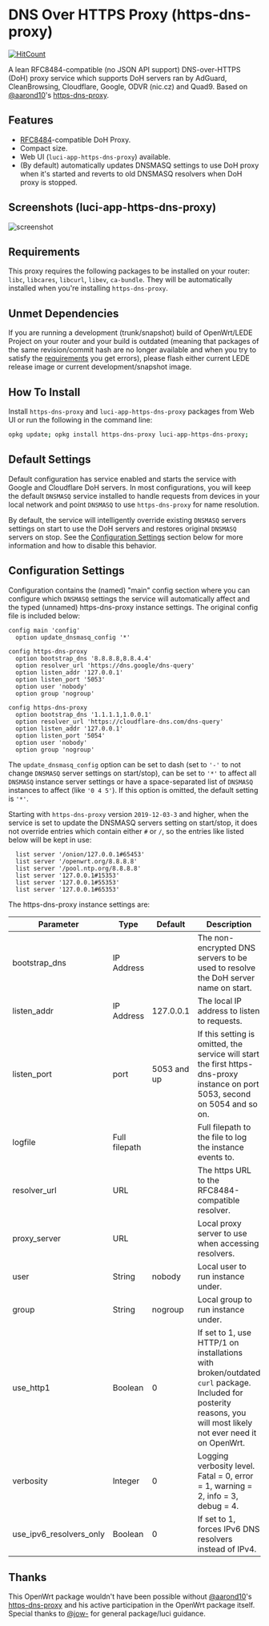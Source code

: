 <!-- markdownlint-disable MD013 -->

# DNS Over HTTPS Proxy (https-dns-proxy)

[![HitCount](http://hits.dwyl.com/stangri/docs.openwrt.melmac.net/https-dns-proxy.svg)](http://hits.dwyl.com/stangri/docs.openwrt.melmac.net/https-dns-proxy)

A lean RFC8484-compatible (no JSON API support) DNS-over-HTTPS (DoH) proxy service which supports DoH servers ran by AdGuard, CleanBrowsing, Cloudflare, Google, ODVR (nic.cz) and Quad9. Based on [@aarond10](https://github.com/aarond10)'s [https-dns-proxy](https://github.com/aarond10/https_dns_proxy).

## Features

-   [RFC8484](https://tools.ietf.org/html/rfc8484)-compatible DoH Proxy.
-   Compact size.
-   Web UI (`luci-app-https-dns-proxy`) available.
-   (By default) automatically updates DNSMASQ settings to use DoH proxy when it's started and reverts to old DNSMASQ resolvers when DoH proxy is stopped.

## Screenshots (luci-app-https-dns-proxy)

![screenshot](https://docs.openwrt.melmac.net/https-dns-proxy/screenshots/screenshot01.png "https-dns-proxy screenshot")

## Requirements

This proxy requires the following packages to be installed on your router: `libc`, `libcares`, `libcurl`, `libev`, `ca-bundle`. They will be automatically installed when you're installing `https-dns-proxy`.

## Unmet Dependencies

If you are running a development (trunk/snapshot) build of OpenWrt/LEDE Project on your router and your build is outdated (meaning that packages of the same revision/commit hash are no longer available and when you try to satisfy the [requirements](#requirements) you get errors), please flash either current LEDE release image or current development/snapshot image.

## How To Install

Install `https-dns-proxy` and `luci-app-https-dns-proxy` packages from Web UI or run the following in the command line:

```sh
opkg update; opkg install https-dns-proxy luci-app-https-dns-proxy;
```

## Default Settings

Default configuration has service enabled and starts the service with Google and Cloudflare DoH servers. In most configurations, you will keep the default `DNSMASQ` service installed to handle requests from devices in your local network and point `DNSMASQ` to use `https-dns-proxy` for name resolution.

By default, the service will intelligently override existing `DNSMASQ` servers settings on start to use the DoH servers and restores original `DNSMASQ` servers on stop. See the [Configuration Settings](#configuration-settings) section below for more information and how to disable this behavior.

## Configuration Settings

Configuration contains the (named) "main" config section where you can configure which `DNSMASQ` settings the service will automatically affect and the typed (unnamed) https-dns-proxy instance settings. The original config file is included below:

```text
config main 'config'
  option update_dnsmasq_config '*'

config https-dns-proxy
  option bootstrap_dns '8.8.8.8,8.8.4.4'
  option resolver_url 'https://dns.google/dns-query'
  option listen_addr '127.0.0.1'
  option listen_port '5053'
  option user 'nobody'
  option group 'nogroup'

config https-dns-proxy
  option bootstrap_dns '1.1.1.1,1.0.0.1'
  option resolver_url 'https://cloudflare-dns.com/dns-query'
  option listen_addr '127.0.0.1'
  option listen_port '5054'
  option user 'nobody'
  option group 'nogroup'
```

The `update_dnsmasq_config` option can be set to dash (set to `'-'` to not change `DNSMASQ` server settings on start/stop), can be set to `'*'` to affect all `DNSMASQ` instance server settings or have a space-separated list of `DNSMASQ` instances to affect (like `'0 4 5'`). If this option is omitted, the default setting is `'*'`.

Starting with `https-dns-proxy` version `2019-12-03-3` and higher, when the service is set to update the DNSMASQ servers setting on start/stop, it does not override entries which contain either `#` or `/`, so the entries like listed below will be kept in use:

```test
  list server '/onion/127.0.0.1#65453'
  list server '/openwrt.org/8.8.8.8'
  list server '/pool.ntp.org/8.8.8.8'
  list server '127.0.0.1#15353'
  list server '127.0.0.1#55353'
  list server '127.0.0.1#65353'
```

The https-dns-proxy instance settings are:

| Parameter               | Type          | Default     | Description                                                                                                                                                     |
| ----------------------- | ------------- | ----------- | --------------------------------------------------------------------------------------------------------------------------------------------------------------- |
| bootstrap_dns           | IP Address    |             | The non-encrypted DNS servers to be used to resolve the DoH server name on start.                                                                               |
| listen_addr             | IP Address    | 127.0.0.1   | The local IP address to listen to requests.                                                                                                                     |
| listen_port             | port          | 5053 and up | If this setting is omitted, the service will start the first https-dns-proxy instance on port 5053, second on 5054 and so on.                                   |
| logfile                 | Full filepath |             | Full filepath to the file to log the instance events to.                                                                                                        |
| resolver_url            | URL           |             | The https URL to the RFC8484-compatible resolver.                                                                                                               |
| proxy_server            | URL           |             | Local proxy server to use when accessing resolvers.                                                                                                             |
| user                    | String        | nobody      | Local user to run instance under.                                                                                                                               |
| group                   | String        | nogroup     | Local group to run instance under.                                                                                                                              |
| use_http1               | Boolean       | 0           | If set to 1, use HTTP/1 on installations with broken/outdated `curl` package. Included for posterity reasons, you will most likely not ever need it on OpenWrt. |
| verbosity               | Integer       | 0           | Logging verbosity level. Fatal = 0, error = 1, warning = 2, info = 3, debug = 4.                                                                                |
| use_ipv6_resolvers_only | Boolean       | 0           | If set to 1, forces IPv6 DNS resolvers instead of IPv4.                                                                                                         |

## Thanks

This OpenWrt package wouldn't have been possible without [@aarond10](https://github.com/aarond10)'s [https-dns-proxy](https://github.com/aarond10/https_dns_proxy) and his active participation in the OpenWrt package itself. Special thanks to [@jow-](https://github.com/jow-) for general package/luci guidance.
